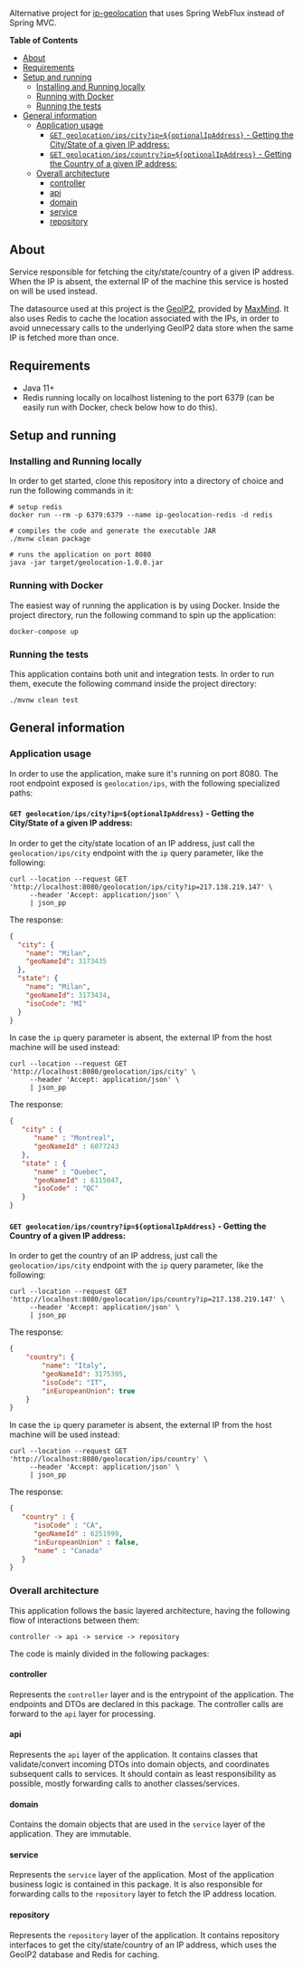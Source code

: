 Alternative project for [ip-geolocation](https://github.com/LuizParo/ip-geolocation) that uses Spring WebFlux instead of Spring MVC.

<!-- START doctoc generated TOC please keep comment here to allow auto update -->
<!-- DON'T EDIT THIS SECTION, INSTEAD RE-RUN doctoc TO UPDATE -->
**Table of Contents**

- [About](#about)
- [Requirements](#requirements)
- [Setup and running](#setup-and-running)
  - [Installing and Running locally](#installing-and-running-locally)
  - [Running with Docker](#running-with-docker)
  - [Running the tests](#running-the-tests)
- [General information](#general-information)
  - [Application usage](#application-usage)
    - [`GET geolocation/ips/city?ip=${optionalIpAddress}` - Getting the City/State of a given IP address:](#get-geolocationipscityipoptionalipaddress---getting-the-citystate-of-a-given-ip-address)
    - [`GET geolocation/ips/country?ip=${optionalIpAddress}` - Getting the Country of a given IP address:](#get-geolocationipscountryipoptionalipaddress---getting-the-country-of-a-given-ip-address)
  - [Overall architecture](#overall-architecture)
    - [controller](#controller)
    - [api](#api)
    - [domain](#domain)
    - [service](#service)
    - [repository](#repository)

<!-- END doctoc generated TOC please keep comment here to allow auto update -->

## About
Service responsible for fetching the city/state/country of a given IP address. When the IP is absent, the external IP
of the machine this service is hosted on will be used instead.

The datasource used at this project is the [GeoIP2](https://dev.maxmind.com/geoip/geoip2/geolite2/), provided by [MaxMind](https://www.maxmind.com/en/home).
It also uses Redis to cache the location associated with the IPs, in order to avoid unnecessary calls to the underlying
GeoIP2 data store when the same IP is fetched more than once.

## Requirements
- Java 11+
- Redis running locally on localhost listening to the port 6379 (can be easily run with Docker, check below how to do this).

## Setup and running

### Installing and Running locally
In order to get started, clone this repository into a directory of choice and run the following commands in it:

```shell script
# setup redis
docker run --rm -p 6379:6379 --name ip-geolocation-redis -d redis

# compiles the code and generate the executable JAR
./mvnw clean package

# runs the application on port 8080
java -jar target/geolocation-1.0.0.jar
```

### Running with Docker
The easiest way of running the application is by using Docker. Inside the project directory, run the following command to
spin up the application:
```shell script
docker-compose up
```

### Running the tests
This application contains both unit and integration tests. In order to run them, execute the following command inside the
project directory:
```shell script
./mvnw clean test
```

## General information

### Application usage
In order to use the application, make sure it's running on port 8080. The root endpoint exposed is `geolocation/ips`,
with the following specialized paths:

#### `GET geolocation/ips/city?ip=${optionalIpAddress}` - Getting the City/State of a given IP address:
In order to get the city/state location of an IP address, just call the `geolocation/ips/city` endpoint with the `ip` query
parameter, like the following:

```shell script
curl --location --request GET 'http://localhost:8080/geolocation/ips/city?ip=217.138.219.147' \
     --header 'Accept: application/json' \
     | json_pp
```

The response:
```json
{
  "city": {
    "name": "Milan",
    "geoNameId": 3173435
  },
  "state": {
    "name": "Milan",
    "geoNameId": 3173434,
    "isoCode": "MI"
  }
}
```

In case the `ip` query parameter is absent, the external IP from the host machine will be used instead:
```shell script
curl --location --request GET 'http://localhost:8080/geolocation/ips/city' \
     --header 'Accept: application/json' \
     | json_pp
```

The response:
```json
{
   "city" : {
      "name" : "Montreal",
      "geoNameId" : 6077243
   },
   "state" : {
      "name" : "Quebec",
      "geoNameId" : 6115047,
      "isoCode" : "QC"
   }
}
```

#### `GET geolocation/ips/country?ip=${optionalIpAddress}` - Getting the Country of a given IP address:
In order to get the country of an IP address, just call the `geolocation/ips/city` endpoint with the `ip` query
parameter, like the following:
```shell script
curl --location --request GET 'http://localhost:8080/geolocation/ips/country?ip=217.138.219.147' \
     --header 'Accept: application/json' \
     | json_pp
```

The response:
```json
{
    "country": {
        "name": "Italy",
        "geoNameId": 3175395,
        "isoCode": "IT",
        "inEuropeanUnion": true
    }
}
```

In case the `ip` query parameter is absent, the external IP from the host machine will be used instead:
```shell script
curl --location --request GET 'http://localhost:8080/geolocation/ips/country' \
     --header 'Accept: application/json' \
     | json_pp
```

The response:
```json
{
   "country" : {
      "isoCode" : "CA",
      "geoNameId" : 6251999,
      "inEuropeanUnion" : false,
      "name" : "Canada"
   }
}
```

### Overall architecture
This application follows the basic layered architecture, having the following flow of interactions between them:

```text
controller -> api -> service -> repository
```

The code is mainly divided in the following packages:

#### controller
Represents the `controller` layer and is the entrypoint of the application. The endpoints and DTOs are declared in this
package. The controller calls are forward to the `api` layer for processing.  

#### api
Represents the `api` layer of the application. It contains classes that validate/convert incoming DTOs into domain objects,
and coordinates subsequent calls to services. It should contain as least responsibility as possible, mostly forwarding calls
to another classes/services.

#### domain
Contains the domain objects that are used in the `service` layer of the application. They are immutable.

#### service
Represents the `service` layer of the application. Most of the application business logic is contained in this package.
It is also responsible for forwarding calls to the `repository` layer to fetch the IP address location.

#### repository
Represents the `repository` layer of the application. It contains repository interfaces to get the city/state/country of
an IP address, which uses the GeoIP2 database and Redis for caching.